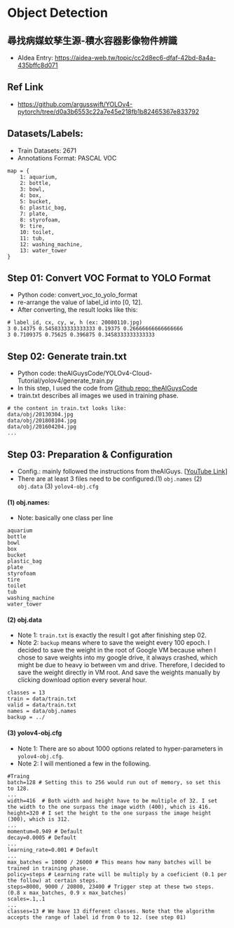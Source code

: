 # Object Detection
## 尋找病媒蚊孳生源-積水容器影像物件辨識
* AIdea Entry: https://aidea-web.tw/topic/cc2d8ec6-dfaf-42bd-8a4a-435bffc8d071

## Ref Link
* https://github.com/argusswift/YOLOv4-pytorch/tree/d0a3b6553c22a7e45e218fb1b82465367e833792

## Datasets/Labels:
* Train Datasets: 2671
* Annotations Format: PASCAL VOC

```
map = {
    1: aquarium,
    2: bottle,
    3: bowl,
    4: box,
    5: bucket,
    6: plastic_bag,
    7: plate,
    8: styrofoam,
    9: tire,
    10: toilet,
    11: tub,
    12: washing_machine,
    13: water_tower
}
```
## Step 01: Convert VOC Format to YOLO Format
* Python code: convert_voc_to_yolo_format
* re-arrange the value of label_id into [0, 12].
* After converting, the result looks like this:
```
# label_id, cx, cy, w, h (ex: 20080110.jpg)
3 0.14375 0.5458333333333333 0.19375 0.26666666666666666
3 0.7109375 0.75625 0.396875 0.3458333333333333
```

## Step 02: Generate train.txt
* Python code: theAIGuysCode/YOLOv4-Cloud-Tutorial/yolov4/generate_train.py
* In this step, I used the code from [Github repo: theAIGuysCode](https://github.com/theAIGuysCode/YOLOv4-Cloud-Tutorial)
* train.txt describes all images we used in training phase.
```
# the content in train.txt looks like:
data/obj/20130304.jpg
data/obj/201808104.jpg
data/obj/201604204.jpg
...
```

## Step 03: Preparation & Configuration
* Config.: mainly followed the instructions from theAIGuys. [[YouTube Link](https://www.youtube.com/watch?v=mmj3nxGT2YQ)]
* There are at least 3 files need to be configured.(1) `obj.names` (2) `obj.data` (3) `yolov4-obj.cfg`
#### (1) obj.names: 
* Note: basically one class per line
```
aquarium
bottle
bowl
box
bucket
plastic_bag
plate
styrofoam
tire
toilet
tub
washing_machine
water_tower
```
#### (2) obj.data
* Note 1: `train.txt` is exactly the result I got after finishing step 02.
* Note 2: `backup` means where to save the weight every 100 epoch. I decided to save the weight in the root of Google VM because when I chose to save weights into my google drive, it always crashed, which might be due to heavy io between vm and drive. Therefore, I decided to save the weight directly in VM root. And save the weights manually by clicking download option every several hour. 
```
classes = 13
train = data/train.txt
valid = data/train.txt
names = data/obj.names
backup = ../
```
#### (3) yolov4-obj.cfg
* Note 1: There are so about 1000 options related to hyper-parameters in `yolov4-obj.cfg`.
* Note 2: I will mentioned a few in the following.
```
#Traing
batch=128 # Setting this to 256 would run out of memory, so set this to 128.
...
width=416  # Both width and height have to be multiple of 32. I set the width to the one surpass the image width (400), which is 416.
height=320 # I set the height to the one surpass the image height (300), which is 312.
...
momentum=0.949 # Default
decay=0.0005 # Default
...
learning_rate=0.001 # Default
... 
max_batches = 10000 / 26000 # This means how many batches will be trained in training phase.
policy=steps # Learning rate will be multiply by a coeficient (0.1 per the follow) at certain steps.
steps=8000, 9000 / 20800, 23400 # Trigger step at these two steps. (0.8 x max_batches, 0.9 x max_batches)
scales=.1,.1
...
classes=13 # We have 13 different classes. Note that the algorithm accepts the range of label id from 0 to 12. (see step 01)
```